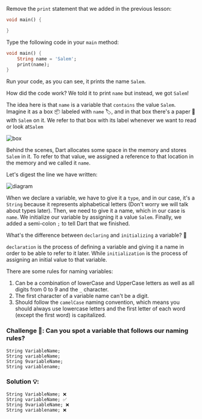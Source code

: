 Remove the `print` statement that we added in the previous lesson:

```dart
void main() {

}
```

Type the following code in your `main` method:

```dart
void main() {
    String name = 'Salem';
    print(name);
}
```

Run your code, as you can see, it prints the name `Salem`.

How did the code work? We told it to print `name` but instead, we got `Salem`!

The idea here is that `name` is a variable that `contains` the value `Salem`. Imagine it as a box 📦 labeled with `name` 🏷️, and in that box there's a paper 📜 with `Salem` on it. We refer to that box with its label whenever we want to read or look at`Salem`

![box](https://user-images.githubusercontent.com/84308096/157937649-0bebc386-c99f-406b-8c6f-2648d6d55d81.jpg)

Behind the scenes, Dart allocates some space in the memory and stores `Salem` in it. To refer to that value, we assigned a reference to that location in the memory and we called it `name`.

Let's digest the line we have written:

![diagram](https://user-images.githubusercontent.com/84308096/157944541-83c1ab96-7d3b-4402-83f4-7a43d9776299.png)

When we declare a variable, we have to give it a `type`, and in our case, it's a `String` because it represents alphabetical letters (Don't worry we will talk about types later).
Then, we need to give it a name, which in our case is `name`.
We initialize our variable by assigning it a value `Salem`.
Finally, we added a semi-colon `;` to tell Dart that we finished.

What's the difference between `declaring` and `initializing` a variable? 🤔

`declaration` is the process of defining a variable and giving it a name in order to be able to refer to it later.
While `initialization` is the process of assigning an initial value to that variable.

There are some rules for naming variables:

1. Can be a combination of lowerCase and UpperCase letters as well as all digits from 0 to 9 and the `_` character.
2. The first character of a variable name can't be a digit.
3. Should follow the `camelCase` naming convention, which means you should always use lowercase letters and the first letter of each word (except the first word) is capitalized.

### Challenge 👾: Can you spot a variable that follows our naming rules?

```
String VariableName;
String variableName;
String 9variableName;
String variablename;
```

### Solution 💡:

```
String VariableName; ❌
String variableName; ✅
String 9variableName; ❌
String variablename; ❌
```
